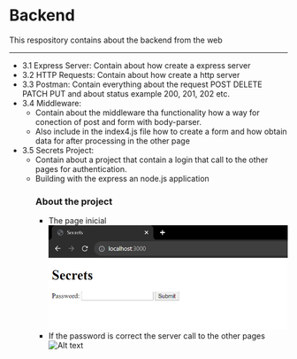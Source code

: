 # Backend

This respository contains about the backend from the web

---

- 3.1 Express Server: Contain about how create a express server
- 3.2 HTTP Requests: Contain about how create a http server
- 3.3 Postman: Contain everything about the request POST DELETE PATCH PUT and about status example 200, 201, 202 etc.
- 3.4 Middleware:
  - Contain about the middleware tha functionality how a way for conection of post and form with body-parser.
  - Also include in the index4.js file how to create a form and how obtain data for after processing in the other page
- 3.5 Secrets Project:
  - Contain about a project that contain a login that call to the other pages for authentication.
  - Building with the express an node.js application
    ### About the project
    - The page inicial
      ![Alt text](/3.5%20Secrets%20Project/img/image.png)
    - If the password is correct the server call to the other pages
      ![Alt text](image.png)
